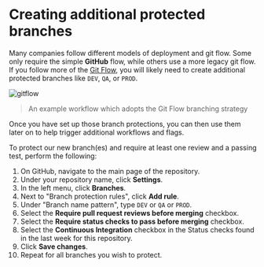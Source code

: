 # Creating additional protected branches

Many companies follow different models of deployment and git flow. Some only require the simple **GitHub** flow, while others use a more legacy git flow.
If you follow more of the [Git Flow](https://nvie.com/posts/a-successful-git-branching-model/), you will likely need to create additional protected branches like `DEV`, `QA`, or `PROD`.

![gitflow](https://user-images.githubusercontent.com/38323656/102368103-1c69ed80-3f80-11eb-9353-586432ec0678.png)
> An example workflow which adopts the Git Flow branching strategy

Once you have set up those branch protections, you can then use them later on to help trigger additional workflows and flags.

To protect our new branch(es) and require at least one review and a passing test, perform the following:

1. On GitHub, navigate to the main page of the repository.
1. Under your repository name, click **Settings**.
1. In the left menu, click **Branches**.
1. Next to "Branch protection rules", click **Add rule**.
1. Under "Branch name pattern", type `DEV` or `QA` or `PROD`.
1. Select the **Require pull request reviews before merging** checkbox.
1. Select the **Require status checks to pass before merging** checkbox.
1. Select the **Continuous Integration** checkbox in the Status checks found in the last week for this repository.
1. Click **Save changes**.
1. Repeat for all branches you wish to protect.
